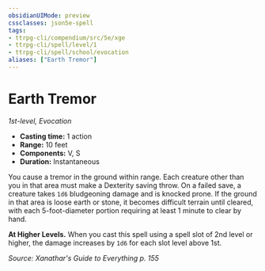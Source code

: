 ```yaml
---
obsidianUIMode: preview
cssclasses: json5e-spell
tags:
- ttrpg-cli/compendium/src/5e/xge
- ttrpg-cli/spell/level/1
- ttrpg-cli/spell/school/evocation
aliases: ["Earth Tremor"]
---
```

# Earth Tremor
*1st-level, Evocation*  

- **Casting time:** 1 action
- **Range:** 10 feet
- **Components:** V, S
- **Duration:** Instantaneous

You cause a tremor in the ground within range. Each creature other than you in that area must make a Dexterity saving throw. On a failed save, a creature takes `1d6` bludgeoning damage and is knocked prone. If the ground in that area is loose earth or stone, it becomes difficult terrain until cleared, with each 5-foot-diameter portion requiring at least 1 minute to clear by hand.

**At Higher Levels.** When you cast this spell using a spell slot of 2nd level or higher, the damage increases by `1d6` for each slot level above 1st.

*Source: Xanathar's Guide to Everything p. 155*